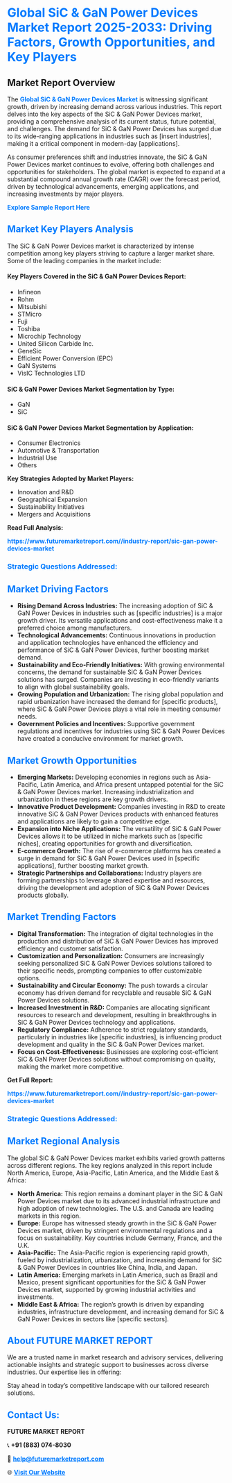 <h1 style="color: #007BFF;">Global SiC & GaN Power Devices Market Report 2025-2033: Driving Factors, Growth Opportunities, and Key Players</h1>

<section id="overview">
<h2>Market Report Overview</h2>
<p>The <a href="https://www.futuremarketreport.com//industry-report/sic-gan-power-devices-market" style="color: #007BFF; text-decoration: none;"><strong>Global SiC & GaN Power Devices Market</strong></a> is witnessing significant growth, driven by increasing demand across various industries. This report delves into the key aspects of the SiC & GaN Power Devices market, providing a comprehensive analysis of its current status, future potential, and challenges. The demand for SiC & GaN Power Devices has surged due to its wide-ranging applications in industries such as [insert industries], making it a critical component in modern-day [applications].</p>
<p>As consumer preferences shift and industries innovate, the SiC & GaN Power Devices market continues to evolve, offering both challenges and opportunities for stakeholders. The global market is expected to expand at a substantial compound annual growth rate (CAGR) over the forecast period, driven by technological advancements, emerging applications, and increasing investments by major players.</p>
</section>

<section id="overview">
<p><a href="https://www.futuremarketreport.com//request-sample/reportId=57028" style="color: #007BFF; text-decoration: none;"><strong>Explore Sample Report Here</strong></a></p>
</section>

<section id="key-players">
<h2 style="color: #007BFF;">Market Key Players Analysis</h2>
<p>The SiC & GaN Power Devices market is characterized by intense competition among key players striving to capture a larger market share. Some of the leading companies in the market include:</p>
<h4>Key Players Covered in the SiC & GaN Power Devices Report:</h4>
<ul><li>Infineon</li><li>Rohm</li><li>Mitsubishi</li><li>STMicro</li><li>Fuji</li><li>Toshiba</li><li>Microchip Technology</li><li>United Silicon Carbide Inc.</li><li>GeneSic</li><li>Efficient Power Conversion (EPC)</li><li>GaN Systems</li><li>VisIC Technologies LTD</li></ul>
<h4>SiC & GaN Power Devices Market Segmentation by Type:</h4>
<ul><li>GaN</li><li>SiC</li></ul>

<h4>SiC & GaN Power Devices Market Segmentation by Application:</h4>
<ul><li>Consumer Electronics</li><li>Automotive &amp; Transportation</li><li>Industrial Use</li><li>Others</li></ul>
<p><strong>Key Strategies Adopted by Market Players:</strong></p>
<ul>
<li>Innovation and R&D</li>
<li>Geographical Expansion</li>
<li>Sustainability Initiatives</li>
<li>Mergers and Acquisitions</li>
</ul>
</section>

<section>
<p><strong>Read Full Analysis: </strong></p><a href="https://www.futuremarketreport.com//industry-report/sic-gan-power-devices-market" style="color: #007BFF; text-decoration: none;"><strong>https://www.futuremarketreport.com//industry-report/sic-gan-power-devices-market</strong></a>
<h3 style="color: #007BFF;">Strategic Questions Addressed:</h3>
</section>

<section id="driving-factors">
<h2 style="color: #007BFF;">Market Driving Factors</h2>
<ul>
<li><strong>Rising Demand Across Industries:</strong> The increasing adoption of SiC & GaN Power Devices in industries such as [specific industries] is a major growth driver. Its versatile applications and cost-effectiveness make it a preferred choice among manufacturers.</li>
<li><strong>Technological Advancements:</strong> Continuous innovations in production and application technologies have enhanced the efficiency and performance of SiC & GaN Power Devices, further boosting market demand.</li>
<li><strong>Sustainability and Eco-Friendly Initiatives:</strong> With growing environmental concerns, the demand for sustainable SiC & GaN Power Devices solutions has surged. Companies are investing in eco-friendly variants to align with global sustainability goals.</li>
<li><strong>Growing Population and Urbanization:</strong> The rising global population and rapid urbanization have increased the demand for [specific products], where SiC & GaN Power Devices plays a vital role in meeting consumer needs.</li>
<li><strong>Government Policies and Incentives:</strong> Supportive government regulations and incentives for industries using SiC & GaN Power Devices have created a conducive environment for market growth.</li>
</ul>
</section>

<section id="growth-opportunities">
<h2 style="color: #007BFF;">Market Growth Opportunities</h2>
<ul>
<li><strong>Emerging Markets:</strong> Developing economies in regions such as Asia-Pacific, Latin America, and Africa present untapped potential for the SiC & GaN Power Devices market. Increasing industrialization and urbanization in these regions are key growth drivers.</li>
<li><strong>Innovative Product Development:</strong> Companies investing in R&D to create innovative SiC & GaN Power Devices products with enhanced features and applications are likely to gain a competitive edge.</li>
<li><strong>Expansion into Niche Applications:</strong> The versatility of SiC & GaN Power Devices allows it to be utilized in niche markets such as [specific niches], creating opportunities for growth and diversification.</li>
<li><strong>E-commerce Growth:</strong> The rise of e-commerce platforms has created a surge in demand for SiC & GaN Power Devices used in [specific applications], further boosting market growth.</li>
<li><strong>Strategic Partnerships and Collaborations:</strong> Industry players are forming partnerships to leverage shared expertise and resources, driving the development and adoption of SiC & GaN Power Devices products globally.</li>
</ul>
</section>

<section id="trending-factors">
<h2 style="color: #007BFF;">Market Trending Factors</h2>
<ul>
<li><strong>Digital Transformation:</strong> The integration of digital technologies in the production and distribution of SiC & GaN Power Devices has improved efficiency and customer satisfaction.</li>
<li><strong>Customization and Personalization:</strong> Consumers are increasingly seeking personalized SiC & GaN Power Devices solutions tailored to their specific needs, prompting companies to offer customizable options.</li>
<li><strong>Sustainability and Circular Economy:</strong> The push towards a circular economy has driven demand for recyclable and reusable SiC & GaN Power Devices solutions.</li>
<li><strong>Increased Investment in R&D:</strong> Companies are allocating significant resources to research and development, resulting in breakthroughs in SiC & GaN Power Devices technology and applications.</li>
<li><strong>Regulatory Compliance:</strong> Adherence to strict regulatory standards, particularly in industries like [specific industries], is influencing product development and quality in the SiC & GaN Power Devices market.</li>
<li><strong>Focus on Cost-Effectiveness:</strong> Businesses are exploring cost-efficient SiC & GaN Power Devices solutions without compromising on quality, making the market more competitive.</li>
</ul>
</section>

<section>
<p><strong>Get Full Report: </strong></p><a href="https://www.futuremarketreport.com//industry-report/sic-gan-power-devices-market" style="color: #007BFF; text-decoration: none;"><strong>https://www.futuremarketreport.com//industry-report/sic-gan-power-devices-market</strong></a>
<h3 style="color: #007BFF;">Strategic Questions Addressed:</h3>
</section>


<section id="regional-analysis">
<h2 style="color: #007BFF;">Market Regional Analysis</h2>
<p>The global SiC & GaN Power Devices market exhibits varied growth patterns across different regions. The key regions analyzed in this report include North America, Europe, Asia-Pacific, Latin America, and the Middle East & Africa:</p>
<ul>
<li><strong>North America:</strong> This region remains a dominant player in the SiC & GaN Power Devices market due to its advanced industrial infrastructure and high adoption of new technologies. The U.S. and Canada are leading markets in this region.</li>
<li><strong>Europe:</strong> Europe has witnessed steady growth in the SiC & GaN Power Devices market, driven by stringent environmental regulations and a focus on sustainability. Key countries include Germany, France, and the U.K.</li>
<li><strong>Asia-Pacific:</strong> The Asia-Pacific region is experiencing rapid growth, fueled by industrialization, urbanization, and increasing demand for SiC & GaN Power Devices in countries like China, India, and Japan.</li>
<li><strong>Latin America:</strong> Emerging markets in Latin America, such as Brazil and Mexico, present significant opportunities for the SiC & GaN Power Devices market, supported by growing industrial activities and investments.</li>
<li><strong>Middle East & Africa:</strong> The region’s growth is driven by expanding industries, infrastructure development, and increasing demand for SiC & GaN Power Devices in sectors like [specific sectors].</li>
</ul>
</section>

<footer>
<h2 style="color: #007BFF;">About FUTURE MARKET REPORT</h2>
<p>We are a trusted name in market research and advisory services, delivering actionable insights and strategic support to businesses across diverse industries. Our expertise lies in offering:</p>

<p>Stay ahead in today’s competitive landscape with our tailored research solutions.</p>

<h2 style="color: #007BFF;">Contact Us:</h2>
<p><strong>FUTURE MARKET REPORT</strong></p>
<p>📞 <strong>+91 (883) 074-8030</strong></p>
<p>📧 <strong><a href="mailto:help@futuremarketreport.com" style="color: #007BFF;">help@futuremarketreport.com</a></strong></p>
<p>🌐 <strong><a href="https://www.futuremarketreport.com/" style="color: #007BFF;">Visit Our Website</a></strong></p>
</footer>